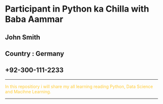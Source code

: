 # Participant in Python ka Chilla with Baba Aammar

## John Smith

## Country : Germany

## +92-300-111-2233

***

<span style="color:FFCA33">In this repositiory i will share my all learning reading Python, Data Science and Macihne Learning.</span>

***
